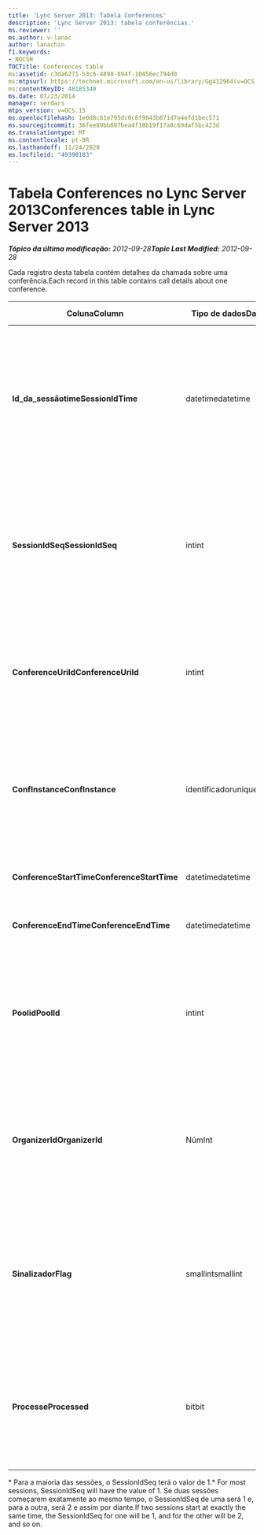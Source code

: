 ```yaml
---
title: 'Lync Server 2013: Tabela Conferences'
description: 'Lync Server 2013: tabela conferências.'
ms.reviewer: ''
ms.author: v-lanac
author: lanachin
f1.keywords:
- NOCSH
TOCTitle: Conferences table
ms:assetid: c3da6271-b3c6-4898-894f-10456ec794d0
ms:mtpsurl: https://technet.microsoft.com/en-us/library/Gg412964(v=OCS.15)
ms:contentKeyID: 48185340
ms.date: 07/23/2014
manager: serdars
mtps_version: v=OCS.15
ms.openlocfilehash: 1e0d8c61e795dc0c8f9843b871d7e4efd1bec571
ms.sourcegitcommit: 36fee89bb887bea4f18b19f17a8c69daf5bc423d
ms.translationtype: MT
ms.contentlocale: pt-BR
ms.lasthandoff: 11/24/2020
ms.locfileid: "49390183"
---
```

# <a name="conferences-table-in-lync-server-2013"></a><span data-ttu-id="17c63-103">Tabela Conferences no Lync Server 2013</span><span class="sxs-lookup"><span data-stu-id="17c63-103">Conferences table in Lync Server 2013</span></span>

<div data-xmlns="http://www.w3.org/1999/xhtml">

<div class="topic" data-xmlns="http://www.w3.org/1999/xhtml" data-msxsl="urn:schemas-microsoft-com:xslt" data-cs="https://msdn.microsoft.com/">

<div data-asp="https://msdn2.microsoft.com/asp">



</div>

<div id="mainSection">

<div id="mainBody"><span data-ttu-id="17c63-104">

<span> </span></span><span class="sxs-lookup"><span data-stu-id="17c63-104">

<span> </span></span></span>

<span data-ttu-id="17c63-105">_**Tópico da última modificação:** 2012-09-28_</span><span class="sxs-lookup"><span data-stu-id="17c63-105">_**Topic Last Modified:** 2012-09-28_</span></span>

<span data-ttu-id="17c63-106">Cada registro desta tabela contém detalhes da chamada sobre uma conferência.</span><span class="sxs-lookup"><span data-stu-id="17c63-106">Each record in this table contains call details about one conference.</span></span>


<table>
<colgroup>
<col style="width: 25%" />
<col style="width: 25%" />
<col style="width: 25%" />
<col style="width: 25%" />
</colgroup>
<thead>
<tr class="header">
<th><span data-ttu-id="17c63-107">Coluna</span><span class="sxs-lookup"><span data-stu-id="17c63-107">Column</span></span></th>
<th><span data-ttu-id="17c63-108">Tipo de dados</span><span class="sxs-lookup"><span data-stu-id="17c63-108">Data Type</span></span></th>
<th><span data-ttu-id="17c63-109">Chave/índice</span><span class="sxs-lookup"><span data-stu-id="17c63-109">Key/Index</span></span></th>
<th><span data-ttu-id="17c63-110">Detalhes</span><span class="sxs-lookup"><span data-stu-id="17c63-110">Details</span></span></th>
</tr>
</thead>
<tbody>
<tr class="odd">
<td><p><span data-ttu-id="17c63-111"><strong>Id_da_sessãotime</strong></span><span class="sxs-lookup"><span data-stu-id="17c63-111"><strong>SessionIdTime</strong></span></span></p></td>
<td><p><span data-ttu-id="17c63-112">datetime</span><span class="sxs-lookup"><span data-stu-id="17c63-112">datetime</span></span></p></td>
<td><p><span data-ttu-id="17c63-113">Primária</span><span class="sxs-lookup"><span data-stu-id="17c63-113">Primary</span></span></p></td>
<td><p><span data-ttu-id="17c63-114">Hora em que a solicitação de conferência foi capturada pelo agente de CDR.</span><span class="sxs-lookup"><span data-stu-id="17c63-114">Time that the conference request was captured by the CDR agent.</span></span> <span data-ttu-id="17c63-115">Usado apenas como uma chave primária para identificar uma instância de conferência de forma exclusiva.</span><span class="sxs-lookup"><span data-stu-id="17c63-115">Used only as a primary key to uniquely identify a conference instance.</span></span></p></td>
</tr>
<tr class="even">
<td><p><span data-ttu-id="17c63-116"><strong>SessionIdSeq</strong></span><span class="sxs-lookup"><span data-stu-id="17c63-116"><strong>SessionIdSeq</strong></span></span></p></td>
<td><p><span data-ttu-id="17c63-117">int</span><span class="sxs-lookup"><span data-stu-id="17c63-117">int</span></span></p></td>
<td><p><span data-ttu-id="17c63-118">Primária</span><span class="sxs-lookup"><span data-stu-id="17c63-118">Primary</span></span></p></td>
<td><p><span data-ttu-id="17c63-119">Número de identificação para identificar a sessão.</span><span class="sxs-lookup"><span data-stu-id="17c63-119">ID number to identify the session.</span></span> <span data-ttu-id="17c63-120">Usado em conjunto com a <strong>identificação_da_sessãotime</strong> para identificar exclusivamente uma instância de conferência.</span><span class="sxs-lookup"><span data-stu-id="17c63-120">Used in conjunction with <strong>SessionIdTime</strong> to uniquely identify a conference instance.</span></span> *</p></td>
</tr>
<tr class="odd">
<td><p><span data-ttu-id="17c63-121"><strong>ConferenceUriId</strong></span><span class="sxs-lookup"><span data-stu-id="17c63-121"><strong>ConferenceUriId</strong></span></span></p></td>
<td><p><span data-ttu-id="17c63-122">int</span><span class="sxs-lookup"><span data-stu-id="17c63-122">int</span></span></p></td>
<td><p><span data-ttu-id="17c63-123">Exterior</span><span class="sxs-lookup"><span data-stu-id="17c63-123">Foreign</span></span></p></td>
<td><p><span data-ttu-id="17c63-124">URL da conferência.</span><span class="sxs-lookup"><span data-stu-id="17c63-124">Conference URI.</span></span> <span data-ttu-id="17c63-125">Consulte a <a href="lync-server-2013-conferenceuris-table.md">tabela ConferenceUris no Lync Server 2013</a> para obter mais informações.</span><span class="sxs-lookup"><span data-stu-id="17c63-125">See the <a href="lync-server-2013-conferenceuris-table.md">ConferenceUris table in Lync Server 2013</a> for more information.</span></span></p></td>
</tr>
<tr class="even">
<td><p><span data-ttu-id="17c63-126"><strong>ConfInstance</strong></span><span class="sxs-lookup"><span data-stu-id="17c63-126"><strong>ConfInstance</strong></span></span></p></td>
<td><p><span data-ttu-id="17c63-127">identificador</span><span class="sxs-lookup"><span data-stu-id="17c63-127">uniqueidentifier</span></span></p></td>
<td><p> </p></td>
<td><p><span data-ttu-id="17c63-128">Útil para conferências recorrentes; cada instância de uma conferência recorrente tem o mesmo <strong>ConferenceUri</strong>, mas terá um <strong>ConfInstance</strong>diferente.</span><span class="sxs-lookup"><span data-stu-id="17c63-128">Useful for recurring conferences; each instance of a recurring conference has the same <strong>ConferenceUri</strong>, but will have a different <strong>ConfInstance</strong>.</span></span></p></td>
</tr>
<tr class="odd">
<td><p><span data-ttu-id="17c63-129"><strong>ConferenceStartTime</strong></span><span class="sxs-lookup"><span data-stu-id="17c63-129"><strong>ConferenceStartTime</strong></span></span></p></td>
<td><p><span data-ttu-id="17c63-130">datetime</span><span class="sxs-lookup"><span data-stu-id="17c63-130">datetime</span></span></p></td>
<td><p> </p></td>
<td><p><span data-ttu-id="17c63-131">Hora de início da conferência.</span><span class="sxs-lookup"><span data-stu-id="17c63-131">Conference start time.</span></span></p></td>
</tr>
<tr class="even">
<td><p><span data-ttu-id="17c63-132"><strong>ConferenceEndTime</strong></span><span class="sxs-lookup"><span data-stu-id="17c63-132"><strong>ConferenceEndTime</strong></span></span></p></td>
<td><p><span data-ttu-id="17c63-133">datetime</span><span class="sxs-lookup"><span data-stu-id="17c63-133">datetime</span></span></p></td>
<td><p> </p></td>
<td><p><span data-ttu-id="17c63-134">Hora de início da conferência.</span><span class="sxs-lookup"><span data-stu-id="17c63-134">Conference start time.</span></span></p></td>
</tr>
<tr class="odd">
<td><p><span data-ttu-id="17c63-135"><strong>Poolid</strong></span><span class="sxs-lookup"><span data-stu-id="17c63-135"><strong>PoolId</strong></span></span></p></td>
<td><p><span data-ttu-id="17c63-136">int</span><span class="sxs-lookup"><span data-stu-id="17c63-136">int</span></span></p></td>
<td><p><span data-ttu-id="17c63-137">Exterior</span><span class="sxs-lookup"><span data-stu-id="17c63-137">Foreign</span></span></p></td>
<td><p><span data-ttu-id="17c63-138">Número de identificação para identificar o pool no qual a conferência foi capturada.</span><span class="sxs-lookup"><span data-stu-id="17c63-138">ID number to identify the pool in which the conference was captured.</span></span> <span data-ttu-id="17c63-139">Consulte a <a href="lync-server-2013-pools-table.md">tabela de grupos no Lync Server 2013</a> para obter mais informações.</span><span class="sxs-lookup"><span data-stu-id="17c63-139">See the <a href="lync-server-2013-pools-table.md">Pools table in Lync Server 2013</a> for more information.</span></span></p></td>
</tr>
<tr class="even">
<td><p><span data-ttu-id="17c63-140"><strong>OrganizerId</strong></span><span class="sxs-lookup"><span data-stu-id="17c63-140"><strong>OrganizerId</strong></span></span></p></td>
<td><p><span data-ttu-id="17c63-141">Núm</span><span class="sxs-lookup"><span data-stu-id="17c63-141">Int</span></span></p></td>
<td><p><span data-ttu-id="17c63-142">Exterior</span><span class="sxs-lookup"><span data-stu-id="17c63-142">Foreign</span></span></p></td>
<td><p><span data-ttu-id="17c63-143">Número de identificação para identificar o URI do organizador dessa conferência.</span><span class="sxs-lookup"><span data-stu-id="17c63-143">ID number to identify the organizer URI of this conference.</span></span> <span data-ttu-id="17c63-144">Consulte a <a href="lync-server-2013-users-table.md">tabela usuários no Lync Server 2013</a> para obter mais informações.</span><span class="sxs-lookup"><span data-stu-id="17c63-144">See the <a href="lync-server-2013-users-table.md">Users table in Lync Server 2013</a> for more information.</span></span></p></td>
</tr>
<tr class="odd">
<td><p><span data-ttu-id="17c63-145"><strong>Sinalizador</strong></span><span class="sxs-lookup"><span data-stu-id="17c63-145"><strong>Flag</strong></span></span></p></td>
<td><p><span data-ttu-id="17c63-146">smallint</span><span class="sxs-lookup"><span data-stu-id="17c63-146">smallint</span></span></p></td>
<td></td>
<td><p><span data-ttu-id="17c63-147">Uma máscara de bits que contém atributos de conferência.</span><span class="sxs-lookup"><span data-stu-id="17c63-147">A bit mask that contains Conference Attributes.</span></span> <span data-ttu-id="17c63-148">Os valores possíveis são:</span><span class="sxs-lookup"><span data-stu-id="17c63-148">Possible values are:</span></span></p>
<ul>
<li><p><span data-ttu-id="17c63-149">0X01</span><span class="sxs-lookup"><span data-stu-id="17c63-149">0X01</span></span></p></li>
<li><p><span data-ttu-id="17c63-150">Sintética</span><span class="sxs-lookup"><span data-stu-id="17c63-150">Synthetic</span></span></p></li>
<li><p><span data-ttu-id="17c63-151">Transação</span><span class="sxs-lookup"><span data-stu-id="17c63-151">Transaction</span></span></p></li>
</ul></td>
</tr>
<tr class="even">
<td><p><span data-ttu-id="17c63-152"><strong>Processe</strong></span><span class="sxs-lookup"><span data-stu-id="17c63-152"><strong>Processed</strong></span></span></p></td>
<td><p><span data-ttu-id="17c63-153">bit</span><span class="sxs-lookup"><span data-stu-id="17c63-153">bit</span></span></p></td>
<td></td>
<td><p><span data-ttu-id="17c63-154">Campo interno usado pelo serviço de monitoramento.</span><span class="sxs-lookup"><span data-stu-id="17c63-154">Internal field used by the Monitoring service.</span></span></p>
<p><span data-ttu-id="17c63-155">Este campo foi apresentado no Microsoft Lync Server 2013.</span><span class="sxs-lookup"><span data-stu-id="17c63-155">This field was introduced in Microsoft Lync Server 2013.</span></span></p></td>
</tr>
</tbody>
</table>


<span data-ttu-id="17c63-156">\* Para a maioria das sessões, o SessionIdSeq terá o valor de 1.</span><span class="sxs-lookup"><span data-stu-id="17c63-156">\* For most sessions, SessionIdSeq will have the value of 1.</span></span> <span data-ttu-id="17c63-157">Se duas sessões começarem exatamente ao mesmo tempo, o SessionIdSeq de uma será 1 e, para a outra, será 2 e assim por diante.</span><span class="sxs-lookup"><span data-stu-id="17c63-157">If two sessions start at exactly the same time, the SessionIdSeq for one will be 1, and for the other will be 2, and so on.</span></span>

<span data-ttu-id="17c63-158"></div>

<span> </span>

</div>

</div>

</span><span class="sxs-lookup"><span data-stu-id="17c63-158"></div>

<span> </span>

</div>

</div>

</span></span></div>

